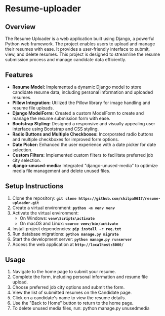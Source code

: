 # Resume-uploader
## Overview
The Resume Uploader is a web application built using Django, a powerful Python web framework. The project enables users to upload and manage their resumes with ease. It provides a user-friendly interface to submit, view, and delete resumes. This project is designed to streamline the resume submission process and manage candidate data efficiently.

## Features
+ **Resume Model:** Implemented a dynamic Django model to store candidate resume data, including personal information and uploaded resumes.
+ **Pillow Integration:** Utilized the Pillow library for image handling and resume file uploads.
+ **Django ModelForm:** Created a custom ModelForm to create and manage the resume submission form with ease.
+ **Bootstrap Styling:** Designed a responsive and visually appealing user interface using Bootstrap and CSS styling.
+ **Radio Buttons and Multiple Checkboxes:** Incorporated radio buttons and multiple checkboxes for improved form options.
+ **Date Picker:** Enhanced the user experience with a date picker for date selection.
+ **Custom Filters:** Implemented custom filters to facilitate preferred job city selection.
+ **django-unused-media:** Integrated "django-unused-media" to optimize media file management and delete unused files.

## Setup Instructions
1. Clone the repository: **`git clone https://github.com/shilpa0617/resume-uploader.git`**
2. Create a virtual environment: **`python -m venv venv`**
3. Activate the virtual environment:
   + On Windows: **`venv\Scripts\activate`**
   + On macOS and Linux: **`source venv/bin/activate`**
4. Install project dependencies: **`pip install -r req.txt`**
5. Run database migrations: **`python manage.py migrate`**
6. Start the development server: **`python manage.py runserver`**
7. Access the web application at **`http://localhost:8000/`**

## Usage
1. Navigate to the home page to submit your resume.
2. Complete the form, including personal information and resume file upload.
3. Choose preferred job city options and submit the form.
4. View the list of submitted resumes on the Candidate page.
5. Click on a candidate's name to view the resume details.
6. Use the "Back to Home" button to return to the home page.
7. To delete unused media files, run: python manage.py unusedmedia
